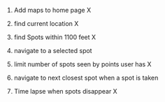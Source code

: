 
1) Add maps to home page X

2) find current location X

3) find Spots within 1100 feet X

4) navigate to a selected spot

5) limit number of spots seen by points user has X

6) navigate to next closest spot when a spot is taken

7) Time lapse when spots disappear X
